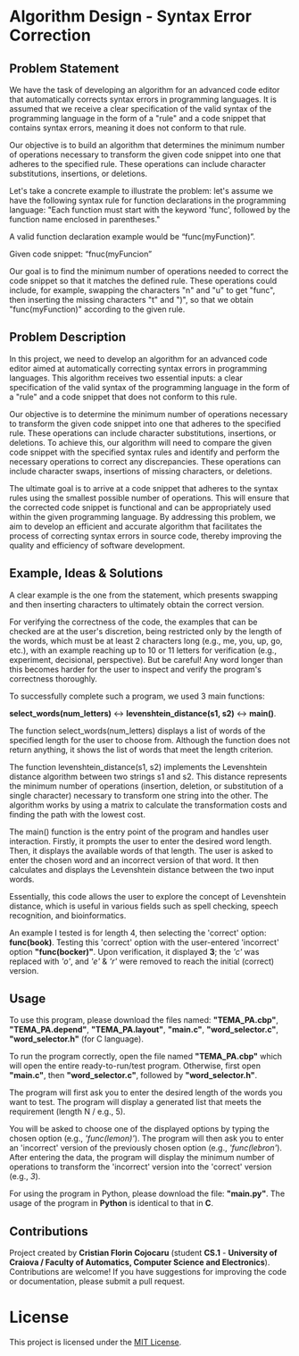 # Algorithm Design - Syntax Error Correction


## Problem Statement
We have the task of developing an algorithm for an advanced code editor that automatically corrects syntax errors in programming languages. It is assumed that we receive a clear specification of the valid syntax of the programming language in the form of a "rule" and a code snippet that contains syntax errors, meaning it does not conform to that rule.

Our objective is to build an algorithm that determines the minimum number of operations necessary to transform the given code snippet into one that adheres to the specified rule. These operations can include character substitutions, insertions, or deletions.

Let's take a concrete example to illustrate the problem: let's assume we have the following syntax rule for function declarations in the programming language:
"Each function must start with the keyword 'func', followed by the function name enclosed in parentheses."

A valid function declaration example would be “func(myFunction)”.

Given code snippet: “fnuc(myFuncion”

Our goal is to find the minimum number of operations needed to correct the code snippet so that it matches the defined rule. These operations could include, for example, swapping the characters "n" and "u" to get "func", then inserting the missing characters "t" and ")", so that we obtain "func(myFunction)" according to the given rule.


## Problem Description
In this project, we need to develop an algorithm for an advanced code editor aimed at automatically correcting syntax errors in programming languages. This algorithm receives two essential inputs: a clear specification of the valid syntax of the programming language in the form of a "rule" and a code snippet that does not conform to this rule.

Our objective is to determine the minimum number of operations necessary to transform the given code snippet into one that adheres to the specified rule. These operations can include character substitutions, insertions, or deletions.
To achieve this, our algorithm will need to compare the given code snippet with the specified syntax rules and identify and perform the necessary operations to correct any discrepancies. These operations can include character swaps, insertions of missing characters, or deletions.

The ultimate goal is to arrive at a code snippet that adheres to the syntax rules using the smallest possible number of operations. This will ensure that the corrected code snippet is functional and can be appropriately used within the given programming language. By addressing this problem, we aim to develop an efficient and accurate algorithm that facilitates the process of correcting syntax errors in source code, thereby improving the quality and efficiency of software development.


## Example, Ideas & Solutions
A clear example is the one from the statement, which presents swapping and then inserting characters to ultimately obtain the correct version.

For verifying the correctness of the code, the examples that can be checked are at the user's discretion, being restricted only by the length of the words, which must be at least 2 characters long (e.g., me, you, up, go, etc.), with an example reaching up to 10 or 11 letters for verification (e.g., experiment, decisional, perspective). But be careful! Any word longer than this becomes harder for the user to inspect and verify the program's correctness thoroughly.

To successfully complete such a program, we used 3 main functions:

**select_words(num_letters)** <-> **levenshtein_distance(s1, s2)** <-> **main()**.

The function select_words(num_letters) displays a list of words of the specified length for the user to choose from. Although the function does not return anything, it shows the list of words that meet the length criterion.

The function levenshtein_distance(s1, s2) implements the Levenshtein distance algorithm between two strings s1 and s2. This distance represents the minimum number of operations (insertion, deletion, or substitution of a single character) necessary to transform one string into the other. The algorithm works by using a matrix to calculate the transformation costs and finding the path with the lowest cost.

The main() function is the entry point of the program and handles user interaction. Firstly, it prompts the user to enter the desired word length. Then, it displays the available words of that length. The user is asked to enter the chosen word and an incorrect version of that word. It then calculates and displays the Levenshtein distance between the two input words.

Essentially, this code allows the user to explore the concept of Levenshtein distance, which is useful in various fields such as spell checking, speech recognition, and bioinformatics.

An example I tested is for length 4, then selecting the 'correct' option: **func(book)**. Testing this 'correct' option with the user-entered 'incorrect' option **"func(bocker)"**. Upon verification, it displayed **3**; the *'c'* was replaced with *'o'*, and *'e'* & *'r'* were removed to reach the initial (correct) version.


## Usage
To use this program, please download the files named: **"TEMA_PA.cbp"**, **"TEMA_PA.depend"**, **"TEMA_PA.layout"**, **"main.c"**, **"word_selector.c"**, **"word_selector.h"** (for C language).

To run the program correctly, open the file named **"TEMA_PA.cbp"** which will open the entire ready-to-run/test program. Otherwise, first open **"main.c"**, then **"word_selector.c"**, followed by **"word_selector.h"**.

The program will first ask you to enter the desired length of the words you want to test. The program will display a generated list that meets the requirement (length N / e.g., 5).

You will be asked to choose one of the displayed options by typing the chosen option (e.g., *'func(lemon)'*). The program will then ask you to enter an 'incorrect' version of the previously chosen option (e.g., *'func(lebron'*). After entering the data, the program will display the minimum number of operations to transform the 'incorrect' version into the 'correct' version (e.g., *3*).

For using the program in Python, please download the file: **"main.py"**. The usage of the program in **Python** is identical to that in **C**.


## Contributions
Project created by **Cristian Florin Cojocaru** (student **CS.1** - **University of Craiova / Faculty of Automatics, Computer Science and Electronics**). Contributions are welcome! If you have suggestions for improving the code or documentation, please submit a pull request.


# License
This project is licensed under the [MIT License](LICENSE).
